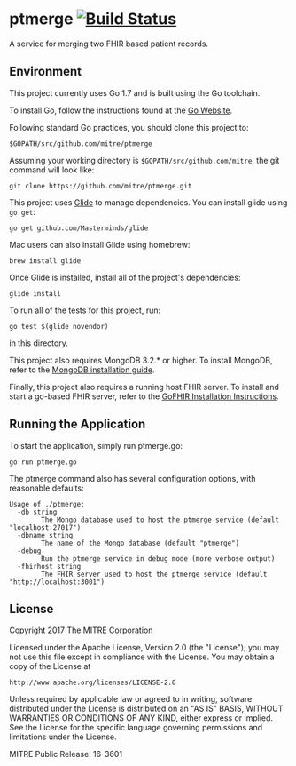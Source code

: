 # ptmerge [![Build Status](https://travis-ci.org/mitre/ptmerge.svg?branch=master)](https://travis-ci.org/mitre/ptmerge)
A service for merging two FHIR based patient records.

## Environment

This project currently uses Go 1.7 and is built using the Go toolchain.

To install Go, follow the instructions found at the [Go Website](http://golang.org/doc/install).

Following standard Go practices, you should clone this project to:

```
$GOPATH/src/github.com/mitre/ptmerge
```

Assuming your working directory is `$GOPATH/src/github.com/mitre`, the git command will look like:

```
git clone https://github.com/mitre/ptmerge.git
```

This project uses [Glide](https://github.com/Masterminds/glide) to manage dependencies. You can install glide using `go get`:

```
go get github.com/Masterminds/glide
```

Mac users can also install Glide using homebrew:

```
brew install glide
```

Once Glide is installed, install all of the project's dependencies:

```
glide install
```

To run all of the tests for this project, run:

```
go test $(glide novendor)
```

in this directory.

This project also requires MongoDB 3.2.* or higher. To install MongoDB, refer to the
[MongoDB installation guide](http://docs.mongodb.org/manual/installation/).

Finally, this project also requires a running host FHIR server. To install and start a go-based FHIR server, refer to the [GoFHIR Installation Instructions](https://github.com/synthetichealth/gofhir).

## Running the Application

To start the application, simply run ptmerge.go:

```
go run ptmerge.go
```

The ptmerge command also has several configuration options, with reasonable defaults:

```
Usage of ./ptmerge:
  -db string
    	The Mongo database used to host the ptmerge service (default "localhost:27017")
  -dbname string
    	The name of the Mongo database (default "ptmerge")
  -debug
    	Run the ptmerge service in debug mode (more verbose output)
  -fhirhost string
    	The FHIR server used to host the ptmerge service (default "http://localhost:3001")
```

## License
Copyright 2017 The MITRE Corporation

Licensed under the Apache License, Version 2.0 (the "License");
you may not use this file except in compliance with the License.
You may obtain a copy of the License at

    http://www.apache.org/licenses/LICENSE-2.0

Unless required by applicable law or agreed to in writing, software
distributed under the License is distributed on an "AS IS" BASIS,
WITHOUT WARRANTIES OR CONDITIONS OF ANY KIND, either express or implied.
See the License for the specific language governing permissions and
limitations under the License.

MITRE Public Release: 16-3601
